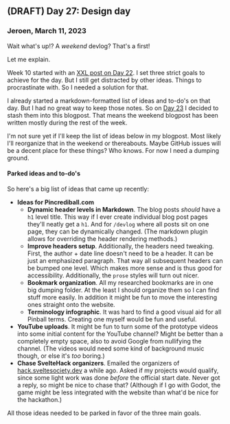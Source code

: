 ## (DRAFT) Day 27: Design day

### **Jeroen**, March 11, 2023

Wait what's up!?
A _weekend_ devlog?
That's a first!

Let me explain.

Week 10 started with an [XXL post on Day 22](#post-2023-03-06).
I set three strict goals to achieve for the day.
But I still get distracted by other ideas.
Things to procrastinate with.
So I needed a solution for that.

I already started a markdown-formatted list of ideas and to-do's on that day.
But I had no great way to keep those notes.
So on [Day 23](#post-2023-03-07) I decided to stash them into this blogpost.
That means the weekend blogpost has been written mostly during the rest of the week.

I'm not sure yet if I'll keep the list of ideas below in my blogpost.
Most likely I'll reorganize that in the weekend or thereabouts.
Maybe GitHub issues will be a decent place for these things?
Who knows.
For now I need a dumping ground.

#### Parked ideas and to-do's

So here's a big list of ideas that came up recently:

- **Ideas for Pincrediball.com**
  - **Dynamic header levels in Markdown**.
    The blog posts _should_ have a `h1` level title.
    This way if I ever create individual blog post pages they'll neatly get a `h1`.
    And for `/devlog` where all posts sit on one page, they can be dynamically changed.
    (The markdown plugin allows for overriding the header rendering methods.)
  - **Improve headers setup**.
    Additionally, the headers need tweaking.
    First, the author + date line doesn't need to be a header.
    It can be just an emphasized paragraph.
    That way all subsequent headers can be bumped one level.
    Which makes more sense and is thus good for accessibility.
    Additionally, the `prose` styles will turn out nicer.
  - **Bookmark organization**.
    All my researched bookmarks are in one big dumping folder.
    At the least I should organize them so I can find stuff more easily.
    In addition it might be fun to move the interesting ones straight onto the website.
  - **Terminology infographic**.
    It was hard to find a good visual aid for all Pinball terms.
    Creating one myself would be fun and useful.
- **YouTube uploads**.
  It might be fun to turn some of the prototype videos into some initial content for the YouTube channel?
  Might be better than a completely empty space, also to avoid Google from nullifying the channel.
  (The videos would need some kind of background music though, or else it's _too_ boring.)
- **Chase SvelteHack organizers**.
  Emailed the organizers of [hack.sveltesociety.dev](https://hack.sveltesociety.dev/) a while ago.
  Asked if my projects would qualify, since some light work was done _before_ the official start date.
  Never got a reply, so might be nice to chase that?
  (Although if I go with Godot, the game might be less integrated with the website than what'd be nice for the hackathon.)

All those ideas needed to be parked in favor of the three main goals.

